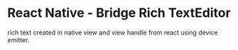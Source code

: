# React Native - Bridge Rich TextEditor

rich text created in native view and view handle from react using device emitter.

